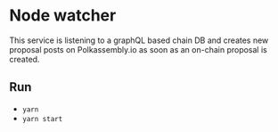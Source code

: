 # Node watcher

This service is listening to a graphQL based chain DB and creates new proposal posts on Polkassembly.io as soon as an on-chain proposal is created.

## Run
- `yarn`
- `yarn start`